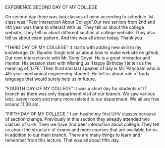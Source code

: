EXPERIENCE 
SECOND DAY OF MY COLLEGE

On second day there was two classes of mine according to schedule. Ist class was "Peer Interaction About College".Our two seniors from 2nd and 4th year was there to interact with us. They tell us about the college website. They tell us about different section at college website. They also tell us about exam pattern. And this was all about today. 
Thank you

"THIRD DAY OF MY COLLEGE"
It starts with adding new skill to my knowledge. Dr. Randhir Singh told us about how to make website on github. Our next interaction is with Mr. Sony Goyal. He is a great interactor and mentor. His session start with Wishing us 'Happy Birthday'He tell us the meaning of 'LIFE'. Then third and last speaker of day is Mr. Pancham who is 4th year mechanical engineering student. He tell us about role of body language that would surely help us in future. 

"FOURTH DAY OF MY COLLEGE"
It was a short day for students of IT branch as there was only department visit of our branch. We saw various labs, server room and many more related to our department. We all are free around 11:30 am. 

"FIFTH DAY OF MY COLLEGE "
I am havind my first UHV classes because of section change. Previously in this section they already attended two classes of UHV. Then we have 2nd peer interaction about college. They tell us about the structure of exams and more courses that are available for us in addition to our main branch. There are many things to learn and remember from this lecture. That was all about fifth day. 

